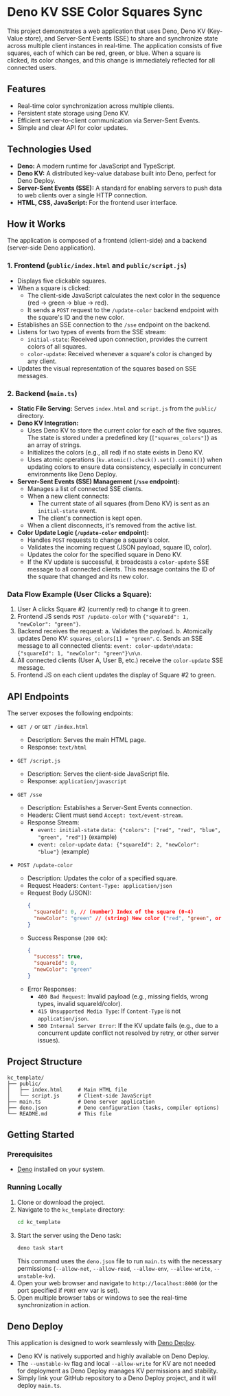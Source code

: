 # Deno KV SSE Color Squares Sync

This project demonstrates a web application that uses Deno, Deno KV (Key-Value store), and Server-Sent Events (SSE) to share and synchronize state across multiple client instances in real-time. The application consists of five squares, each of which can be red, green, or blue. When a square is clicked, its color changes, and this change is immediately reflected for all connected users.

## Features

-   Real-time color synchronization across multiple clients.
-   Persistent state storage using Deno KV.
-   Efficient server-to-client communication via Server-Sent Events.
-   Simple and clear API for color updates.

## Technologies Used

-   **Deno:** A modern runtime for JavaScript and TypeScript.
-   **Deno KV:** A distributed key-value database built into Deno, perfect for Deno Deploy.
-   **Server-Sent Events (SSE):** A standard for enabling servers to push data to web clients over a single HTTP connection.
-   **HTML, CSS, JavaScript:** For the frontend user interface.

## How it Works

The application is composed of a frontend (client-side) and a backend (server-side Deno application).

### 1. Frontend (`public/index.html` and `public/script.js`)

-   Displays five clickable squares.
-   When a square is clicked:
    -   The client-side JavaScript calculates the next color in the sequence (red -> green -> blue -> red).
    -   It sends a `POST` request to the `/update-color` backend endpoint with the square's ID and the new color.
-   Establishes an SSE connection to the `/sse` endpoint on the backend.
-   Listens for two types of events from the SSE stream:
    -   `initial-state`: Received upon connection, provides the current colors of all squares.
    -   `color-update`: Received whenever a square's color is changed by any client.
-   Updates the visual representation of the squares based on SSE messages.

### 2. Backend (`main.ts`)

-   **Static File Serving:** Serves `index.html` and `script.js` from the `public/` directory.
-   **Deno KV Integration:**
    -   Uses Deno KV to store the current color for each of the five squares. The state is stored under a predefined key (`["squares_colors"]`) as an array of strings.
    -   Initializes the colors (e.g., all red) if no state exists in Deno KV.
    -   Uses atomic operations (`kv.atomic().check().set().commit()`) when updating colors to ensure data consistency, especially in concurrent environments like Deno Deploy.
-   **Server-Sent Events (SSE) Management (`/sse` endpoint):**
    -   Manages a list of connected SSE clients.
    -   When a new client connects:
        -   The current state of all squares (from Deno KV) is sent as an `initial-state` event.
        -   The client's connection is kept open.
    -   When a client disconnects, it's removed from the active list.
-   **Color Update Logic (`/update-color` endpoint):**
    -   Handles `POST` requests to change a square's color.
    -   Validates the incoming request (JSON payload, square ID, color).
    -   Updates the color for the specified square in Deno KV.
    -   If the KV update is successful, it broadcasts a `color-update` SSE message to all connected clients. This message contains the ID of the square that changed and its new color.

### Data Flow Example (User Clicks a Square):

1.  User A clicks Square #2 (currently red) to change it to green.
2.  Frontend JS sends `POST /update-color` with `{"squareId": 1, "newColor": "green"}`.
3.  Backend receives the request:
    a.  Validates the payload.
    b.  Atomically updates Deno KV: `squares_colors[1] = "green"`.
    c.  Sends an SSE message to all connected clients: `event: color-update\ndata: {"squareId": 1, "newColor": "green"}\n\n`.
4.  All connected clients (User A, User B, etc.) receive the `color-update` SSE message.
5.  Frontend JS on each client updates the display of Square #2 to green.

## API Endpoints

The server exposes the following endpoints:

-   `GET /` or `GET /index.html`
    -   Description: Serves the main HTML page.
    -   Response: `text/html`

-   `GET /script.js`
    -   Description: Serves the client-side JavaScript file.
    -   Response: `application/javascript`

-   `GET /sse`
    -   Description: Establishes a Server-Sent Events connection.
    -   Headers: Client must send `Accept: text/event-stream`.
    -   Response Stream:
        -   `event: initial-state`
          `data: {"colors": ["red", "red", "blue", "green", "red"]}` (example)
        -   `event: color-update`
          `data: {"squareId": 2, "newColor": "blue"}` (example)

-   `POST /update-color`
    -   Description: Updates the color of a specified square.
    -   Request Headers: `Content-Type: application/json`
    -   Request Body (JSON):
        ```json
        {
          "squareId": 0, // (number) Index of the square (0-4)
          "newColor": "green" // (string) New color ("red", "green", or "blue")
        }
        ```
    -   Success Response (`200 OK`):
        ```json
        {
          "success": true,
          "squareId": 0,
          "newColor": "green"
        }
        ```
    -   Error Responses:
        -   `400 Bad Request`: Invalid payload (e.g., missing fields, wrong types, invalid squareId/color).
        -   `415 Unsupported Media Type`: If `Content-Type` is not `application/json`.
        -   `500 Internal Server Error`: If the KV update fails (e.g., due to a concurrent update conflict not resolved by retry, or other server issues).

## Project Structure

```
kc_template/
├── public/
│   ├── index.html     # Main HTML file
│   └── script.js      # Client-side JavaScript
├── main.ts            # Deno server application
├── deno.json          # Deno configuration (tasks, compiler options)
└── README.md          # This file
```

## Getting Started

### Prerequisites

-   [Deno](https://deno.land/#installation) installed on your system.

### Running Locally

1.  Clone or download the project.
2.  Navigate to the `kc_template` directory:
    ```bash
    cd kc_template
    ```
3.  Start the server using the Deno task:
    ```bash
    deno task start
    ```
    This command uses the `deno.json` file to run `main.ts` with the necessary permissions (`--allow-net`, `--allow-read`, `--allow-env`, `--allow-write`, `--unstable-kv`).
4.  Open your web browser and navigate to `http://localhost:8000` (or the port specified if `PORT` env var is set).
5.  Open multiple browser tabs or windows to see the real-time synchronization in action.

## Deno Deploy

This application is designed to work seamlessly with [Deno Deploy](https://deno.com/deploy).
-   Deno KV is natively supported and highly available on Deno Deploy.
-   The `--unstable-kv` flag and local `--allow-write` for KV are not needed for deployment as Deno Deploy manages KV permissions and stability.
-   Simply link your GitHub repository to a Deno Deploy project, and it will deploy `main.ts`.
```